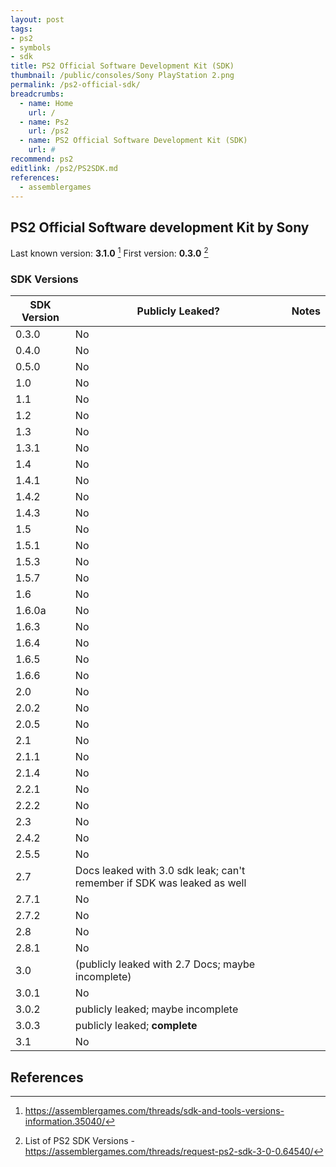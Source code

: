 ```yaml
---
layout: post
tags: 
- ps2
- symbols
- sdk
title: PS2 Official Software Development Kit (SDK)
thumbnail: /public/consoles/Sony PlayStation 2.png
permalink: /ps2-official-sdk/
breadcrumbs:
  - name: Home
    url: /
  - name: Ps2
    url: /ps2
  - name: PS2 Official Software Development Kit (SDK)
    url: #
recommend: ps2
editlink: /ps2/PS2SDK.md
references:
  - assemblergames
---
```


## PS2 Official Software development Kit by Sony

Last known version: **3.1.0** [^1]
First version: **0.3.0** [^2]

### SDK Versions

SDK Version | Publicly Leaked? | Notes
--- | --- | ---
0.3.0 | No | 
0.4.0 | No | 
0.5.0 | No | 
1.0 | No | 
1.1 | No | 
1.2 | No | 
1.3 | No | 
1.3.1 | No | 
1.4 | No | 
1.4.1 | No | 
1.4.2 | No | 
1.4.3 | No | 
1.5 | No | 
1.5.1 | No | 
1.5.3 | No | 
1.5.7 | No | 
1.6 | No | 
1.6.0a | No | 
1.6.3 | No | 
1.6.4 | No | 
1.6.5 | No | 
1.6.6 | No | 
2.0 | No | 
2.0.2 | No | 
2.0.5 | No | 
2.1 | No | 
2.1.1 | No | 
2.1.4 | No | 
2.2.1 | No | 
2.2.2 | No | 
2.3 | No | 
2.4.2 | No | 
2.5.5 | No | 
2.7 | Docs leaked with 3.0 sdk leak; can't remember if SDK was leaked as well | 
2.7.1 | No | 
2.7.2 | No | 
2.8 | No | 
2.8.1 | No | 
3.0 | (publicly leaked with 2.7 Docs; maybe incomplete) | 
3.0.1 | No | 
3.0.2 | publicly leaked; maybe incomplete |
3.0.3 | publicly leaked; **complete** |
3.1 | No | 

## References
[^1]: https://assemblergames.com/threads/sdk-and-tools-versions-information.35040/
[^2]: List of PS2 SDK Versions - https://assemblergames.com/threads/request-ps2-sdk-3-0-0.64540/
